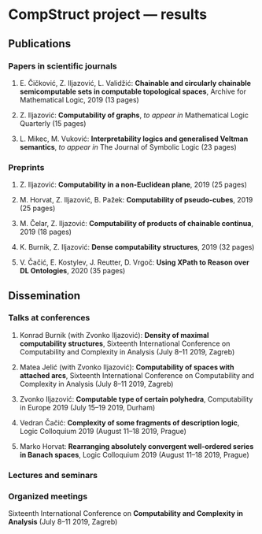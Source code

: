 # CompStruct project — results

## Publications

### Papers in scientific journals

1. E. Čičković, Z. Iljazović, L. Validžić: **Chainable and circularly chainable semicomputable sets in computable topological spaces**, Archive for Mathematical Logic, 2019 (13 pages)

2. Z. Iljazović: **Computability of graphs**, *to appear in* Mathematical Logic Quarterly (15 pages)

3. L. Mikec, M. Vuković: **Interpretability logics and generalised Veltman semantics**, *to appear in* The Journal of Symbolic Logic (23 pages)

### Preprints

1. Z. Iljazović: **Computability in a non-Euclidean plane**, 2019 (25 pages)

2. M. Horvat, Z. Iljazović, B. Pažek: **Computability of pseudo-cubes**, 2019 (25 pages)

3. M. Čelar, Z. Iljazović: **Computability of products of chainable continua**, 2019 (18 pages)

4. K. Burnik, Z. Iljazović: **Dense computability structures**, 2019 (32 pages)

5. V. Čačić, E. Kostylev, J. Reutter, D. Vrgoč: **Using XPath to Reason over DL Ontologies**, 2020 (35 pages)

## Dissemination

### Talks at conferences

1. Konrad Burnik (with Zvonko Iljazović): **Density of maximal computability structures**, Sixteenth International Conference on Computability and Complexity in Analysis (July 8–11 2019, Zagreb)

2. Matea Jelić (with Zvonko Iljazović): **Computability of spaces with attached arcs**, Sixteenth International Conference on Computability and Complexity in Analysis (July 8–11 2019, Zagreb)

3. Zvonko Iljazović: **Computable type of certain polyhedra**, Computability in Europe 2019 (July 15–19 2019, Durham)

4. Vedran Čačić: **Complexity of some fragments of description logic**, Logic Colloquium 2019 (August 11–18 2019, Prague)

5. Marko Horvat: **Rearranging absolutely convergent well-ordered series in Banach spaces**, Logic Colloquium 2019 (August 11–18 2019, Prague)

### Lectures and seminars


### Organized meetings

Sixteenth International Conference on **Computability and Complexity in Analysis** (July 8–11 2019, Zagreb)
